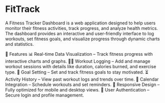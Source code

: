 # FitTrack
A Fitness Tracker Dashboard is a web application designed to help users monitor their fitness activities, track progress, and analyze health metrics. The dashboard provides an interactive and user-friendly interface to log workouts, set fitness goals, and visualize progress through dynamic charts and statistics.

🚀 Features
📊 Real-time Data Visualization – Track fitness progress with interactive charts and graphs.
🏃‍♂️ Workout Logging – Add and manage workout sessions with details like duration, calories burned, and exercise type.
🎯 Goal Setting – Set and track fitness goals to stay motivated.
⏳ Activity History – View past workout logs and trends over time.
📅 Calendar Integration – Schedule workouts and set reminders.
📱 Responsive Design – Fully optimized for mobile and desktop views.
🔐 User Authentication – Secure login and profile management.
